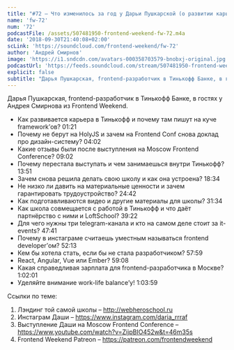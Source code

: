 ```yaml
---
title: "#72 – Что изменилось за год у Дарьи Пушкарской (о развитии карьеры, школе фронтенда и выступлениях)"
name: 'fw-72'
num: '72'
podcastFile: /assets/507481950-frontend-weekend-fw-72.m4a
date: '2018-09-30T21:40:08+02:00'
scLink: 'https://soundcloud.com/frontend-weekend/fw-72'
author: 'Андрей Смирнов'
image: 'https://i1.sndcdn.com/avatars-000358703579-bnobxj-original.jpg'
podcastUrl: 'https://feeds.soundcloud.com/stream/507481950-frontend-weekend-fw-72.m4a'
explicit: false
subtitle: "Дарья Пушкарская, frontend-разработчик в Тинькофф Банке, в гостях у Андрея Смирнова из Frontend Weekend. "
---
```

Дарья Пушкарская, frontend-разработчик в Тинькофф Банке, в гостях у Андрея Смирнова из Frontend Weekend. 

- Как развивается карьера в Тинькофф и почему там пишут на куче framework’ов? <timecode>01:21</timecode>
- Почему не берут на HolyJS и зачем на Frontend Conf снова доклад про дизайн-систему? <timecode>04:02</timecode>
- Какие отзывы были после выступления на Moscow Frontend Conference? <timecode>09:02</timecode>
- Почему перестала выступать и чем занимаешься внутри Тинькофф? <timecode>13:51</timecode>
- Зачем снова решила делать свою школу и как она устроена? <timecode>18:34</timecode>
- Не низко ли давить на материальные ценности и зачем гарантировать трудоустройство? <timecode>24:42</timecode>
- Как подготавливаются видео и другие материалы для школы? <timecode>31:34</timecode>
- Как школа совмещается с работой в Тинькофф и что даёт партнёрство с ними и LoftSchool? <timecode>39:22</timecode>
- Для чего нужны три telegram-канала и кто на самом деле стоит за it-events? <timecode>47:41</timecode>
- Почему в инстаграме считаешь уместным называться frontend developer’ом? <timecode>52:13</timecode>
- Кем бы хотела стать, если бы не стала разработчиком? <timecode>57:59</timecode>
- React, Angular, Vue или Ember? <timecode>59:08</timecode>
- Какая справедливая зарплата для frontend-разработчика в Москве? <timecode>1:02:01</timecode>
- Уделяйте внимание work-life balance’у! <timecode>1:03:59</timecode>

Ссылки по теме:
1) Лэндинг той самой школы – http://webheroschool.ru
2) Инстаграм Даши – https://www.instagram.com/daria_rrraf
3) Выступление Даши на Moscow Frontend Conference – https://www.youtube.com/watch?v=ZijpBIO452w&t=46m35s
4) Frontend Weekend Patreon – https://patreon.com/frontendweekend